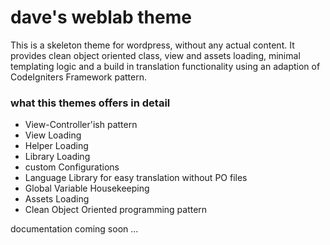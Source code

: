 # dave's weblab theme #

This is a skeleton theme for wordpress, without any actual content. It provides clean object oriented class, view and assets loading, minimal templating logic and a build in translation functionality using an adaption of CodeIgniters Framework pattern.

### what this themes offers in detail ###
* View-Controller'ish pattern
* View Loading
* Helper Loading
* Library Loading
* custom Configurations
* Language Library for easy translation without PO files
* Global Variable Housekeeping
* Assets Loading
* Clean Object Oriented programming pattern

documentation coming soon ...